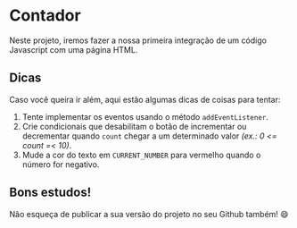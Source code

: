 # Contador
Neste projeto, iremos fazer a nossa primeira integração de um código Javascript com uma página HTML.

## Dicas
Caso você queira ir além, aqui estão algumas dicas de coisas para tentar:

1. Tente implementar os eventos usando o método `addEventListener`. 
2. Crie condicionais que desabilitam o botão de incrementar ou decrementar quando `count` chegar a um determinado valor *(ex.: 0 <= count =< 10)*.
3. Mude a cor do texto em `CURRENT_NUMBER` para vermelho quando o número for negativo.

## Bons estudos!
Não esqueça de publicar a sua versão do projeto no seu Github também! :smile:
